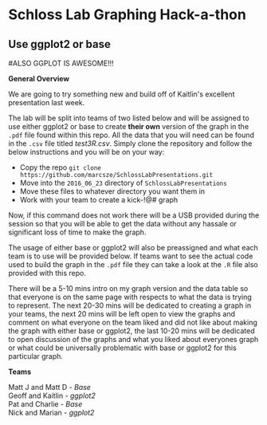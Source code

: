 # Schloss Lab Graphing Hack-a-thon
## Use ggplot2 or base

#ALSO GGPLOT IS AWESOME!!!

**General Overview**

We are going to try something new and build off of Kaitlin's excellent presentation last week.
    
The lab will be split into teams of two listed below and will be assigned to use either ggplot2 or base to create **their own** version of the graph in the `.pdf` file found within this repo.  All the data that you will need can be found in the `.csv` file titled *test3R.csv*.  Simply clone the repository and follow the below instructions and you will be on your way:
  
*   Copy the repo  ```git clone https://github.com/marcsze/SchlossLabPresentations.git```
*   Move into the `2016_06_23` directory of `SchlossLabPresentations`
*   Move these files to whatever directory you want them in
*   Work with your team to create a kick-!@# graph

Now, if this command does not work there will be a USB provided during the session so that you will be able to get the data without any hassale or significant loss of time to make the graph.
  
The usage of either base or ggplot2 will also be preassigned and what each team is to use will be provided below.  If teams want to see the actual code used to build the graph in the  `.pdf` file they can take a look at the `.R` file also provided with this repo.  
  
There will be a 5-10 mins intro on my graph version and the data table so that everyone is on the same page with respects to what the data is trying to represent.  The next 20-30 mins will be dedicated to creating a graph in your teams, the next 20 mins will be left open to view the graphs and comment on what everyone on the team liked and did not like about making the graph with either base or ggplot2, the last 10-20 mins will be dedicated to open discussion of the graphs and what you liked about everyones graph or what could be universally problematic with base or ggplot2 for this particular graph.


**Teams**

Matt J and Matt D - *Base*  
Geoff and Kaitlin - *ggplot2*  
Pat and Charlie - *Base*  
Nick and Marian - *ggplot2*  



   
